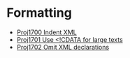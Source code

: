 # Formatting

* [Proj1700 Indent XML](Proj1700.md)
* [Proj1701 Use <!CDATA for large texts](Proj1701.md)
* [Proj1702 Omit XML declarations](Proj1702.md)

